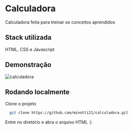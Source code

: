 
# Calculadora

Calculadora feita para treinar os conceitos aprendidos


## Stack utilizada

HTML, CSS e Javascript

## Demonstração

![calculadora](https://i.imgur.com/2cF02o0.png)

## Rodando localmente

Clone o projeto

```bash
  git clone https://github.com/minotti21/calculadora.git
```

Entre no diretório e abra o arquivo HTML :)
